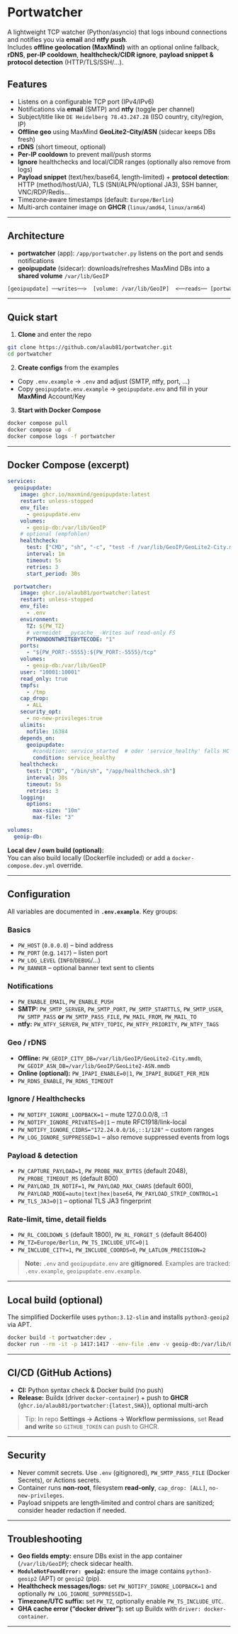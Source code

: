 # Portwatcher

A lightweight TCP watcher (Python/asyncio) that logs inbound connections and notifies you via **email** and **ntfy push**.  
Includes **offline geolocation (MaxMind)** with an optional online fallback, **rDNS**, **per‑IP cooldown**, **healthcheck/CIDR ignore**, **payload snippet & protocol detection** (HTTP/TLS/SSH/…).

## Features

- Listens on a configurable TCP port (IPv4/IPv6)
- Notifications via **email** (SMTP) and **ntfy** (toggle per channel)
- Subject/title like `DE Heidelberg 78.43.247.28` (ISO country, city/region, IP)
- **Offline geo** using MaxMind **GeoLite2-City/ASN** (sidecar keeps DBs fresh)
- **rDNS** (short timeout, optional)
- **Per-IP cooldown** to prevent mail/push storms
- **Ignore** healthchecks and local/CIDR ranges (optionally also remove from logs)
- **Payload snippet** (text/hex/base64, length-limited) + **protocol detection**: HTTP (method/host/UA), TLS (SNI/ALPN/optional JA3), SSH banner, VNC/RDP/Redis…
- Timezone‑aware timestamps (default: `Europe/Berlin`)
- Multi-arch container image on **GHCR** (`linux/amd64`, `linux/arm64`)

---

## Architecture

- **portwatcher** (app): `/app/portwatcher.py` listens on the port and sends notifications
- **geoipupdate** (sidecar): downloads/refreshes MaxMind DBs into a **shared volume** `/var/lib/GeoIP`

```txt
[geoipupdate] ──writes──>  [volume: /var/lib/GeoIP]  <──reads── [portwatcher]
```

---

## Quick start

1) **Clone** and enter the repo
```bash
git clone https://github.com/alaub81/portwatcher.git
cd portwatcher
```

2) **Create configs** from the examples
- Copy `.env.example` → `.env` and adjust (SMTP, ntfy, port, …)
- Copy `geoipupdate.env.example` → `geoipupdate.env` and fill in your **MaxMind** Account/Key

3) **Start with Docker Compose**
```bash
docker compose pull
docker compose up -d
docker compose logs -f portwatcher
```

---

## Docker Compose (excerpt)

```yaml
services:
  geoipupdate:
    image: ghcr.io/maxmind/geoipupdate:latest
    restart: unless-stopped
    env_file:
      - geoipupdate.env
    volumes:
      - geoip-db:/var/lib/GeoIP
    # optional (empfohlen)
    healthcheck:
      test: ["CMD", "sh", "-c", "test -f /var/lib/GeoIP/GeoLite2-City.mmdb -a -f /var/lib/GeoIP/GeoLite2-ASN.mmdb"]
      interval: 1m
      timeout: 5s
      retries: 3
      start_period: 30s

  portwatcher:
    image: ghcr.io/alaub81/portwatcher:latest
    restart: unless-stopped
    env_file:
      - .env
    environment:
      TZ: ${PW_TZ}
      # vermeidet __pycache__-Writes auf read-only FS
      PYTHONDONTWRITEBYTECODE: "1"
    ports:
      - "${PW_PORT:-5555}:${PW_PORT:-5555}/tcp"
    volumes:
      - geoip-db:/var/lib/GeoIP
    user: "10001:10001"
    read_only: true
    tmpfs:
      - /tmp
    cap_drop:
      - ALL
    security_opt:
      - no-new-privileges:true
    ulimits:
      nofile: 16384
    depends_on:
      geoipupdate:
        #condition: service_started  # oder 'service_healthy' falls HC gesetzt
        condition: service_healthy
    healthcheck:
      test: ["CMD", "/bin/sh", "/app/healthcheck.sh"]
      interval: 30s
      timeout: 5s
      retries: 3
    logging:
      options:
        max-size: "10m"
        max-file: "3"

volumes:
  geoip-db:
```

**Local dev / own build (optional):**  
You can also build locally (Dockerfile included) or add a `docker-compose.dev.yml` override.

---

## Configuration

All variables are documented in **`.env.example`**. Key groups:

### Basics

- `PW_HOST` (`0.0.0.0`) – bind address
- `PW_PORT` (e.g. `1417`) – listen port
- `PW_LOG_LEVEL` (`INFO`/`DEBUG`/…)
- `PW_BANNER` – optional banner text sent to clients

### Notifications

- `PW_ENABLE_EMAIL`, `PW_ENABLE_PUSH`
- **SMTP:** `PW_SMTP_SERVER`, `PW_SMTP_PORT`, `PW_SMTP_STARTTLS`, `PW_SMTP_USER`, `PW_SMTP_PASS` **or** `PW_SMTP_PASS_FILE`, `PW_MAIL_FROM`, `PW_MAIL_TO`
- **ntfy:** `PW_NTFY_SERVER`, `PW_NTFY_TOPIC`, `PW_NTFY_PRIORITY`, `PW_NTFY_TAGS`

### Geo / rDNS

- **Offline:** `PW_GEOIP_CITY_DB=/var/lib/GeoIP/GeoLite2-City.mmdb`, `PW_GEOIP_ASN_DB=/var/lib/GeoIP/GeoLite2-ASN.mmdb`
- **Online (optional):** `PW_IPAPI_ENABLE=0|1`, `PW_IPAPI_BUDGET_PER_MIN`
- `PW_RDNS_ENABLE`, `PW_RDNS_TIMEOUT`

### Ignore / Healthchecks

- `PW_NOTIFY_IGNORE_LOOPBACK=1` – mute 127.0.0.0/8, ::1
- `PW_NOTIFY_IGNORE_PRIVATES=0|1` – mute RFC1918/link-local
- `PW_NOTIFY_IGNORE_CIDRS="172.24.0.0/16,::1/128"` – custom ranges
- `PW_LOG_IGNORE_SUPPRESSED=1` – also remove suppressed events from logs

### Payload & detection

- `PW_CAPTURE_PAYLOAD=1`, `PW_PROBE_MAX_BYTES` (default 2048), `PW_PROBE_TIMEOUT_MS` (default 800)
- `PW_PAYLOAD_IN_NOTIF=1`, `PW_PAYLOAD_MAX_CHARS` (default 600), `PW_PAYLOAD_MODE=auto|text|hex|base64`, `PW_PAYLOAD_STRIP_CONTROL=1`
- `PW_TLS_JA3=0|1` – optional TLS JA3 fingerprint

### Rate-limit, time, detail fields

- `PW_RL_COOLDOWN_S` (default 1800), `PW_RL_FORGET_S` (default 86400)
- `PW_TZ=Europe/Berlin`, `PW_TS_INCLUDE_UTC=0|1`
- `PW_INCLUDE_CITY=1`, `PW_INCLUDE_COORDS=0`, `PW_LATLON_PRECISION=2`

> **Note:** `.env` and `geoipupdate.env` are **gitignored**. Examples are tracked: `.env.example`, `geoipupdate.env.example`.

---

## Local build (optional)

The simplified Dockerfile uses `python:3.12-slim` and installs `python3-geoip2` via APT.

```bash
docker build -t portwatcher:dev .
docker run --rm -it -p 1417:1417 --env-file .env -v geoip-db:/var/lib/GeoIP portwatcher:dev
```

---

## CI/CD (GitHub Actions)

- **CI:** Python syntax check & Docker build (no push)
- **Release:** Buildx (driver `docker-container`) + push to **GHCR** (`ghcr.io/alaub81/portwatcher:{latest,SHA}`), optional multi-arch

> Tip: In repo **Settings → Actions → Workflow permissions**, set **Read and write** so `GITHUB_TOKEN` can push to GHCR.

---

## Security

- Never commit secrets. Use `.env` (gitignored), `PW_SMTP_PASS_FILE` (Docker Secrets), or Actions secrets.
- Container runs **non-root**, filesystem **read-only**, `cap_drop: [ALL]`, `no-new-privileges`.
- Payload snippets are length‑limited and control chars are sanitized; consider header redaction if needed.

---

## Troubleshooting

- **Geo fields empty:** ensure DBs exist in the app container (`/var/lib/GeoIP`); check sidecar health.
- **`ModuleNotFoundError: geoip2`:** ensure the image contains `python3-geoip2` (APT) or `geoip2` (pip).
- **Healthcheck messages/logs:** set `PW_NOTIFY_IGNORE_LOOPBACK=1` and optionally `PW_LOG_IGNORE_SUPPRESSED=1`.
- **Timezone/UTC suffix:** set `PW_TZ`, optionally enable `PW_TS_INCLUDE_UTC`.
- **GHA cache error (“docker driver”):** set up Buildx with `driver: docker-container`.

---
